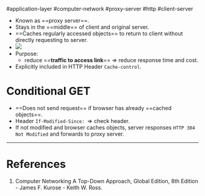 #application-layer #computer-network #proxy-server #http #client-server 

- Known as ==proxy server==.
- Stays in the ==middle== of client and original server.
- ==Caches regularly accessed objects== to return to client without directly requesting to server.
- ![](Pasted%20image%2020240512112728.png)
- Purpose:
	- reduce ==**traffic to access link**== => reduce response time and cost. 
- Explicitly included in HTTP Header `Cache-control`.

# Conditional GET
- ==Does not send request== if browser has already ==cached objects==.
- Header `If-Modified-Since: `=> check header.
- If not modified and browser caches objects, server responses `HTTP 304 Not Modified` and forwards to proxy server.

---
# References
1. Computer Networking A Top-Down Approach, Global Edition, 8th Edition - James F. Kurose - Keith W. Ross.